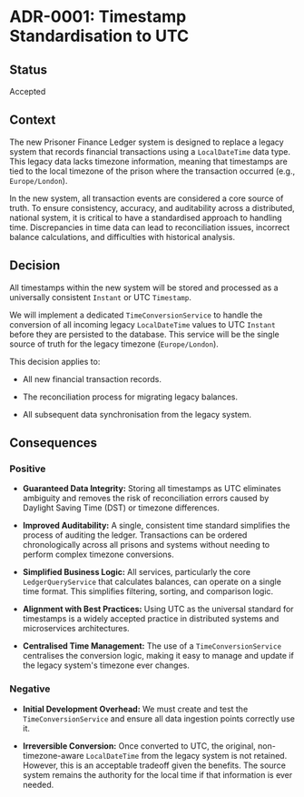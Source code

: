 # ADR-0001: Timestamp Standardisation to UTC

## Status

Accepted

## Context

The new Prisoner Finance Ledger system is designed to replace a legacy system that records financial transactions using a `LocalDateTime` data type. This legacy data lacks timezone information, meaning that timestamps are tied to the local timezone of the prison where the transaction occurred (e.g., `Europe/London`).

In the new system, all transaction events are considered a core source of truth. To ensure consistency, accuracy, and auditability across a distributed, national system, it is critical to have a standardised approach to handling time. Discrepancies in time data can lead to reconciliation issues, incorrect balance calculations, and difficulties with historical analysis.

## Decision

All timestamps within the new system will be stored and processed as a universally consistent `Instant` or UTC `Timestamp`.

We will implement a dedicated `TimeConversionService` to handle the conversion of all incoming legacy `LocalDateTime` values to UTC `Instant` before they are persisted to the database. This service will be the single source of truth for the legacy timezone (`Europe/London`).

This decision applies to:

- All new financial transaction records.

- The reconciliation process for migrating legacy balances.

- All subsequent data synchronisation from the legacy system.


## Consequences

### Positive

- **Guaranteed Data Integrity:** Storing all timestamps as UTC eliminates ambiguity and removes the risk of reconciliation errors caused by Daylight Saving Time (DST) or timezone differences.

- **Improved Auditability:** A single, consistent time standard simplifies the process of auditing the ledger. Transactions can be ordered chronologically across all prisons and systems without needing to perform complex timezone conversions.

- **Simplified Business Logic:** All services, particularly the core `LedgerQueryService` that calculates balances, can operate on a single time format. This simplifies filtering, sorting, and comparison logic.

- **Alignment with Best Practices:** Using UTC as the universal standard for timestamps is a widely accepted practice in distributed systems and microservices architectures.

- **Centralised Time Management:** The use of a `TimeConversionService` centralises the conversion logic, making it easy to manage and update if the legacy system's timezone ever changes.


### Negative

- **Initial Development Overhead:** We must create and test the `TimeConversionService` and ensure all data ingestion points correctly use it.

- **Irreversible Conversion:** Once converted to UTC, the original, non-timezone-aware `LocalDateTime` from the legacy system is not retained. However, this is an acceptable tradeoff given the benefits. The source system remains the authority for the local time if that information is ever needed.
    